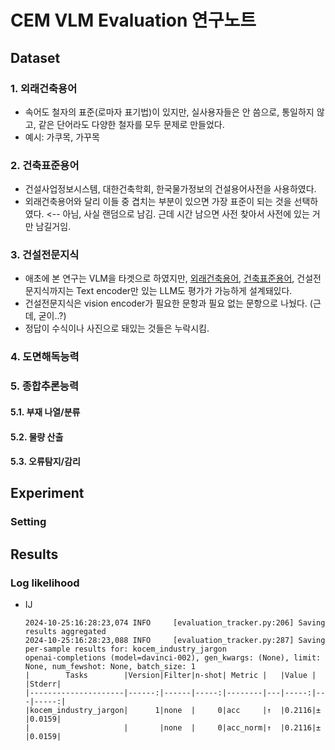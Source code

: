 # CEM VLM Evaluation 연구노트

## Dataset

### 1. 외래건축용어

- 속어도 철자의 표준(로마자 표기법)이 있지만, 실사용자들은 안 씀으로, 통일하지 않고, 같은 단어라도 다양한 철자를 모두 문제로 만들었다.
- 예시: 가쿠목, 가꾸목

### 2. 건축표준용어

- 건설사업정보시스템, 대한건축학회, 한국물가정보의 건설용어사전을 사용하였다.
- 외래건축용어와 달리 이들 중 겹치는 부분이 있으면 가장 표준이 되는 것을 선택하였다. <-- 아님, 사실 랜덤으로 남김. 근데 시간 남으면 사전 찾아서 사전에 있는 거만 남길거임.

### 3. 건설전문지식

- 애초에 본 연구는 VLM을 타겟으로 하였지만, [외래건축용어](#1-외래건축용어), [건축표준용어](#2-건축표준용어), 건설전문지식까지는 Text encoder만 있는 LLM도 평가가 가능하게 설계돼있다.
- 건설전문지식은 vision encoder가 필요한 문항과 필요 없는 문항으로 나눴다. (근데, 굳이..?)
- 정답이 수식이나 사진으로 돼있는 것들은 누락시킴.

### 4. 도면해독능력

### 5. 종합추론능력

#### 5.1. 부재 나열/분류

#### 5.2. 물량 산출

#### 5.3. 오류탐지/감리

## Experiment

### Setting

## Results

### Log likelihood

- IJ
    ```
    2024-10-25:16:28:23,074 INFO     [evaluation_tracker.py:206] Saving results aggregated
    2024-10-25:16:28:23,088 INFO     [evaluation_tracker.py:287] Saving per-sample results for: kocem_industry_jargon
    openai-completions (model=davinci-002), gen_kwargs: (None), limit: None, num_fewshot: None, batch_size: 1
    |        Tasks        |Version|Filter|n-shot| Metric |   |Value |   |Stderr|
    |---------------------|------:|------|-----:|--------|---|-----:|---|-----:|
    |kocem_industry_jargon|      1|none  |     0|acc     |↑  |0.2116|±  |0.0159|
    |                     |       |none  |     0|acc_norm|↑  |0.2116|±  |0.0159|
    ```